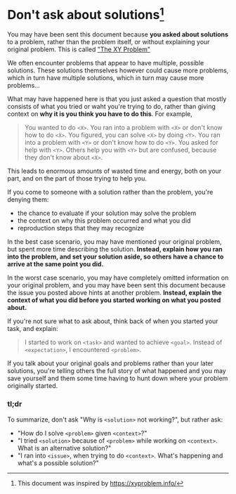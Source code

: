 # Don't ask about solutions[^1]

You may have been sent this document because **you asked about solutions** to a problem,
rather than the problem itself, or without explaining your original problem.
This is called ["The XY Problem"](https://en.wikipedia.org/wiki/XY_problem)

We often encounter problems that appear to have multiple, possible solutions. These
solutions themselves however could cause more problems, which in turn have multiple
solutions, which in turn may cause more problems...

What may have happened here is that you just asked a question that mostly consists
of what you tried or waht you're trying to do, rather than giving context on **why
it is you think you have to do this**. For example,

> You wanted to do `<X>`.
> You ran into a problem with `<X>` or don't know how to do `<X>`.
> You figured, you can solve `<X>` by doing `<Y>`.
> You ran into a problem with `<Y>` or don't know how to do `<Y>`.
> You asked for help with `<Y>`.
> Others help you with `<Y>` but are confused, because they don't know about `<X>`.

This leads to enormous amounts of wasted time and energy, both on your part, and
on the part of those trying to help you.

If you come to someone with a solution rather than the problem, you're denying them:
- the chance to evaluate if your solution may solve the problem
- the context on why this problem occurred and what you did
- reproduction steps that they may recognize

In the best case scenario, you may have mentioned your original problem, but spent
more time describing the solution. **Instead, explain how you ran into the problem,
and set your solution aside, so others have a chance to arrive at the same point
you did.**

In the worst case scenario, you may have completely omitted information on your
original problem, and you may have been sent this document because the issue you
posted above hints at another problem. **Instead, explain the context of what you
did before you started working on what you posted about.**

If you're not sure what to ask about, think back of when you started your task, and
explain:
> I started to work on `<task>` and wanted to achieve `<goal>`.
> Instead of `<expectation>`, I encountered `<problem>`.

If you talk about your original goals and problems rather than your later solutions,
you're telling others the full story of what happened and you may save yourself and
them some time having to hunt down where your problem originally started.

### tl;dr

To summarize, don't ask "Why is `<solution>` not working?", but rather ask:
- "How do I solve `<problem>` given `<context>`?"
- "I tried `<solution>` because of `<problem>` while working on `<context>`. What is an alternative solution?"
- "I ran into `<issue>`, when trying to do `<context>`. What's happening and what's a possible solution?"

[^1]: This document was inspired by https://xyproblem.info/

